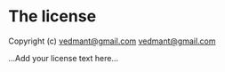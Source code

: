 # The license

Copyright (c) vedmant@gmail.com <vedmant@gmail.com>

...Add your license text here...